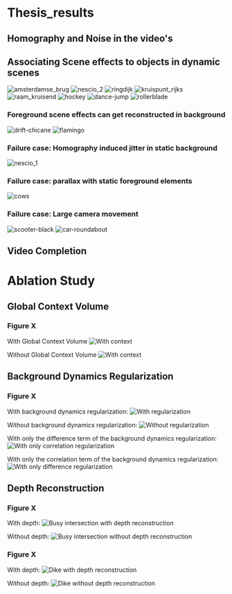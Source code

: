 # Thesis_results

## Homography and Noise in the video's

## Associating Scene effects to objects in dynamic scenes

![amsterdamse_brug](imgs/dynamatte/amsterdamse_brug.gif)
![nescio_2](imgs/dynamatte/nescio_2.gif)
![ringdijk](imgs/dynamatte/ringdijk.gif)
![kruispunt_rijks](imgs/dynamatte/kruispunt_rijks.gif)
![raam_kruisend](imgs/dynamatte/raam_kruisend.gif)
![hockey](imgs/dynamatte/hockey.gif)
![dance-jump](imgs/dynamatte/dance-jump.gif)
![rollerblade](imgs/dynamatte/rollerblade.gif)

### Foreground scene effects can get reconstructed in background
![drift-chicane](imgs/dynamatte/drift-chicane.gif)
![flamingo](imgs/dynamatte/flamingo.gif)


### Failure case: Homography induced jitter in static background
![nescio_1](imgs/dynamatte/nescio_1.gif)

### Failure case: parallax with static foreground elements
![cows](imgs/dynamatte/cows.gif)

### Failure case: Large camera movement
![scooter-black](imgs/dynamatte/scooter-black.gif)
![car-roundabout](imgs/dynamatte/car-roundabout.gif)



## Video Completion


# Ablation Study
## Global Context Volume
### Figure X
With Global Context Volume
![With context](imgs/dynamatte/amsterdamse_brug.gif)

Without Global Context Volume
![With context](imgs/ablations/amsterdamse_brug_no_att.gif)

## Background Dynamics Regularization
### Figure X
With background dynamics regularization:
![With regularization](imgs/dynamtte/amsterdamse_brug.gif)

Without background dynamics regularization:
![Without regularization](imgs/ablations/no_reg.gif)

With only the difference term of the background dynamics regularization:
![With only correlation regularization](imgs/ablations/corr_reg.gif)

With only the correlation term of the background dynamics regularization:
![With only difference regularization](imgs/ablations/diff_reg.gif)

## Depth Reconstruction
### Figure X
With depth:
![Busy intersection with depth reconstruction](imgs/ablations/depth_kruispunt.gif)

Without depth:
![Busy intersection without depth reconstruction](imgs/dynamatte/kruispunt_rijks.gif)

### Figure X
With depth:
![Dike with depth reconstruction](imgs/ablations/depth_nescio.gif)

Without depth:
![Dike without depth reconstruction](imgs/dynamatte/nescio_2.gif)
